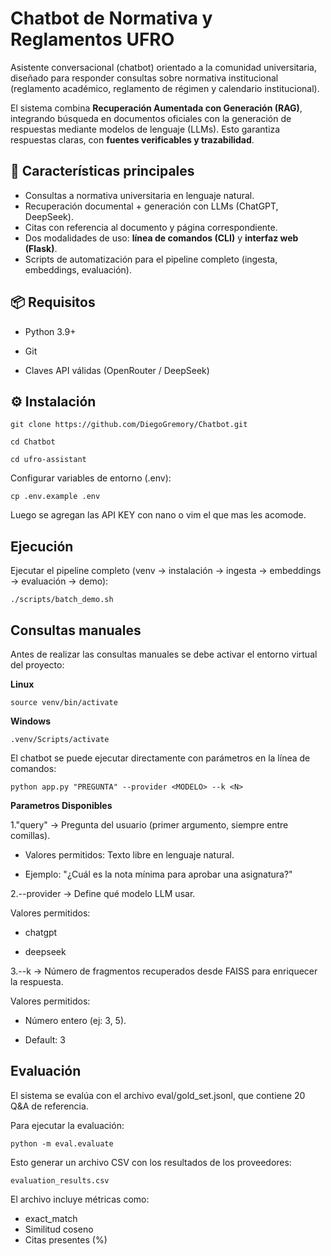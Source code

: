 # Chatbot de Normativa y Reglamentos UFRO  

Asistente conversacional (chatbot) orientado a la comunidad universitaria, diseñado para responder consultas sobre normativa institucional (reglamento académico, reglamento de régimen y calendario institucional).  

El sistema combina **Recuperación Aumentada con Generación (RAG)**, integrando búsqueda en documentos oficiales con la generación de respuestas mediante modelos de lenguaje (LLMs). Esto garantiza respuestas claras, con **fuentes verificables y trazabilidad**.  

## 🚀 Características principales  
- Consultas a normativa universitaria en lenguaje natural.  
- Recuperación documental + generación con LLMs (ChatGPT, DeepSeek).  
- Citas con referencia al documento y página correspondiente.  
- Dos modalidades de uso: **línea de comandos (CLI)** y **interfaz web (Flask)**.  
- Scripts de automatización para el pipeline completo (ingesta, embeddings, evaluación).  

## 📦 Requisitos  

- Python 3.9+

- Git

- Claves API válidas (OpenRouter / DeepSeek)

## ⚙️ Instalación

```
git clone https://github.com/DiegoGremory/Chatbot.git
```
```
cd Chatbot
```
```
cd ufro-assistant

```
Configurar variables de entorno (.env):

```
cp .env.example .env
```

Luego se agregan las API KEY con nano o vim el que mas les acomode.

## Ejecución

Ejecutar el pipeline completo (venv -> instalación -> ingesta -> embeddings -> evaluación -> demo):

```
./scripts/batch_demo.sh
```
## Consultas manuales

Antes de realizar las consultas manuales se debe activar el entorno virtual del proyecto:

**Linux**
```
source venv/bin/activate
```

**Windows**

```
.venv/Scripts/activate
```
El chatbot se puede ejecutar directamente con parámetros en la línea de comandos:

```
python app.py "PREGUNTA" --provider <MODELO> --k <N>
```
**Parametros Disponibles**

1."query" → Pregunta del usuario (primer argumento, siempre entre comillas).

- Valores permitidos: Texto libre en lenguaje natural.

- Ejemplo: "¿Cuál es la nota mínima para aprobar una asignatura?"

2.--provider → Define qué modelo LLM usar.

Valores permitidos:

- chatgpt

- deepseek

3.--k → Número de fragmentos recuperados desde FAISS para enriquecer la respuesta.

Valores permitidos:

- Número entero (ej: 3, 5).

- Default: 3

## Evaluación

El sistema se evalúa con el archivo eval/gold_set.jsonl, que contiene 20 Q&A de referencia.

Para ejecutar la evaluación:

```
python -m eval.evaluate
```
Esto generar un archivo CSV con los resultados de los proveedores:

`evaluation_results.csv`

El archivo incluye métricas como:
- exact_match
- Similitud coseno
- Citas presentes (%)
